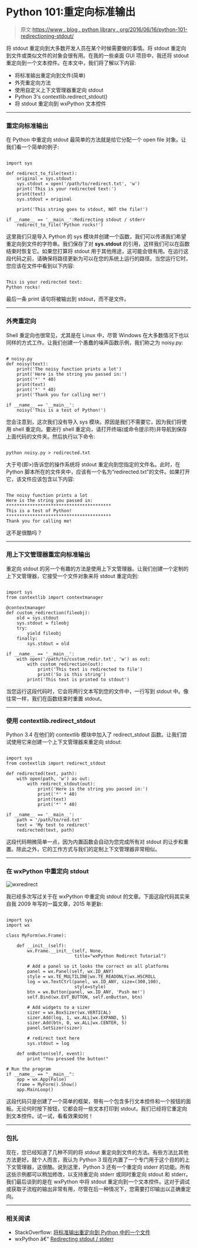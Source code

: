 # Python 101:重定向标准输出

> 原文:[https://www . blog . python library . org/2016/06/16/python-101-redirectioning-stdout/](https://www.blog.pythonlibrary.org/2016/06/16/python-101-redirecting-stdout/)

将 stdout 重定向到大多数开发人员在某个时候需要做的事情。将 stdout 重定向到文件或类似文件的对象会很有用。在我的一些桌面 GUI 项目中，我还将 stdout 重定向到一个文本控件。在本文中，我们将了解以下内容:

*   将标准输出重定向到文件(简单)
*   外壳重定向方法
*   使用自定义上下文管理器重定向 stdout
*   Python 3's contextlib.redirect_stdout()
*   将 stdout 重定向到 wxPython 文本控件

* * *

### 重定向标准输出

在 Python 中重定向 stdout 最简单的方法就是给它分配一个 open file 对象。让我们看一个简单的例子:

```

import sys

def redirect_to_file(text):
    original = sys.stdout
    sys.stdout = open('/path/to/redirect.txt', 'w')
    print('This is your redirected text:')
    print(text)
    sys.stdout = original

    print('This string goes to stdout, NOT the file!')

if __name__ == '__main__':Redirecting stdout / stderr
    redirect_to_file('Python rocks!')

```

这里我们只是导入 Python 的 sys 模块并创建一个函数，我们可以传递我们希望重定向到文件的字符串。我们保存了对 **sys.stdout** 的引用，这样我们可以在函数结束时恢复它。如果您打算将 stdout 用于其他用途，这可能会很有用。在运行这段代码之前，请确保将路径更新为可以在您的系统上运行的路径。当您运行它时，您应该在文件中看到以下内容:

```

This is your redirected text:
Python rocks!

```

最后一条 print 语句将被输出到 stdout，而不是文件。

* * *

### 外壳重定向

Shell 重定向也很常见，尤其是在 Linux 中，尽管 Windows 在大多数情况下也以同样的方式工作。让我们创建一个愚蠢的噪声函数示例，我们称之为 noisy.py:

```

# noisy.py
def noisy(text):
    print('The noisy function prints a lot')
    print('Here is the string you passed in:')
    print('*' * 40)
    print(text)
    print('*' * 40)
    print('Thank you for calling me!')

if __name__ == '__main__':
    noisy('This is a test of Python!')

```

您会注意到，这次我们没有导入 sys 模块。原因是我们不需要它，因为我们将使用 shell 重定向。要进行 shell 重定向，请打开终端(或命令提示符)并导航到保存上面代码的文件夹。然后执行以下命令:

```

python noisy.py > redirected.txt

```

大于号(即>)告诉您的操作系统将 stdout 重定向到您指定的文件名。此时，在 Python 脚本所在的文件夹中，应该有一个名为“redirected.txt”的文件。如果打开它，该文件应该包含以下内容:

```

The noisy function prints a lot
Here is the string you passed in:
****************************************
This is a test of Python!
****************************************
Thank you for calling me!

```

这不是很酷吗？

* * *

### 用上下文管理器重定向标准输出

重定向 stdout 的另一个有趣的方法是使用上下文管理器。让我们创建一个定制的上下文管理器，它接受一个文件对象来将 stdout 重定向到:

```

import sys
from contextlib import contextmanager

@contextmanager
def custom_redirection(fileobj):
    old = sys.stdout
    sys.stdout = fileobj
    try:
        yield fileobj
    finally:
        sys.stdout = old

if __name__ == '__main__':
    with open('/path/to/custom_redir.txt', 'w') as out:
        with custom_redirection(out):
            print('This text is redirected to file')
            print('So is this string')
        print('This text is printed to stdout')

```

当您运行这段代码时，它会将两行文本写到您的文件中，一行写到 stdout 中。像往常一样，我们在函数结束时重置 stdout。

* * *

### 使用 contextlib.redirect_stdout

Python 3.4 在他们的 contextlib 模块中加入了 redirect_stdout 函数。让我们尝试使用它来创建一个上下文管理器来重定向 stdout:

```

import sys
from contextlib import redirect_stdout

def redirected(text, path):
    with open(path, 'w') as out:
        with redirect_stdout(out):
            print('Here is the string you passed in:')
            print('*' * 40)
            print(text)
            print('*' * 40)

if __name__ == '__main__':
    path = '/path/to/red.txt'
    text = 'My test to redirect'
    redirected(text, path)

```

这段代码稍微简单一点，因为内置函数会自动为您完成所有对 stdout 的让步和重置。除此之外，它的工作方式与我们的定制上下文管理器非常相似。

* * *

### 在 wxPython 中重定向 stdout

![wxredirect](../Images/fb64330cad2a824df413f1077b113a3d.png)

我已经多次写过关于在 wxPython 中重定向 stdout 的文章。下面这段代码其实来自我 2009 年写的一篇文章，2015 年更新:

```

import sys
import wx

class MyForm(wx.Frame):

    def __init__(self):
        wx.Frame.__init__(self, None,
                          title="wxPython Redirect Tutorial")

        # Add a panel so it looks the correct on all platforms
        panel = wx.Panel(self, wx.ID_ANY)
        style = wx.TE_MULTILINE|wx.TE_READONLY|wx.HSCROLL
        log = wx.TextCtrl(panel, wx.ID_ANY, size=(300,100),
                          style=style)
        btn = wx.Button(panel, wx.ID_ANY, 'Push me!')
        self.Bind(wx.EVT_BUTTON, self.onButton, btn)

        # Add widgets to a sizer
        sizer = wx.BoxSizer(wx.VERTICAL)
        sizer.Add(log, 1, wx.ALL|wx.EXPAND, 5)
        sizer.Add(btn, 0, wx.ALL|wx.CENTER, 5)
        panel.SetSizer(sizer)

        # redirect text here
        sys.stdout = log

    def onButton(self, event):
        print "You pressed the button!"

# Run the program
if __name__ == "__main__":
    app = wx.App(False)
    frame = MyForm().Show()
    app.MainLoop()

```

这段代码只是创建了一个简单的框架，带有一个包含多行文本控件和一个按钮的面板。无论何时按下按钮，它都会将一些文本打印到 stdout，我们已经将它重定向到文本控件。试一试，看看效果如何！

* * *

### 包扎

现在，您已经知道了几种不同的将 stdout 重定向到文件的方法。有些方法比其他方法更好。就个人而言，我认为 Python 3 现在内置了一个专门用于这个目的的上下文管理器，这很酷。说到这里，Python 3 还有一个重定向 stderr 的功能。所有这些示例都可以稍加修改，以支持重定向 stderr 或同时重定向 stdout 和 stderr。我们最后谈到的是在 wxPython 中将 stdout 重定向到一个文本控件。这对于调试或获取子流程的输出非常有用，尽管在后一种情况下，您需要打印输出以正确重定向。

* * *

### 相关阅读

*   StackOverflow: [将标准输出重定向到 Python 中的一个文件](http://stackoverflow.com/questions/4675728/redirect-stdout-to-a-file-in-python)
*   wxPython â€“ [Redirecting stdout / stderr](https://www.blog.pythonlibrary.org/2009/01/01/wxpython-redirecting-stdout-stderr/)